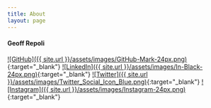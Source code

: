 ```yaml
---
title: About
layout: page
---
```


#### Geoff Repoli
[![GitHub]({{ site.url }}/assets/images/GitHub-Mark-24px.png)](https://github.com/geoffrepoli){:target="_blank"}
[![LinkedIn]({{ site.url }}/assets/images/In-Black-24px.png)](https://www.linkedin.com/in/geoff-repoli-b311a595){:target="_blank"}
[![Twitter]({{ site.url }}/assets/images/Twitter_Social_Icon_Blue.png)](https://twitter.com/geoffrepoli){:target="_blank"}
[![Instagram]({{ site.url }}/assets/images/Instagram-24px.png)](https://instagram.com/geoffrepoli){:target="_blank"}
